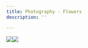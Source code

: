 ```yaml
---
title: Photography - Flowers
description: ''

---
```

![](/assets/img/img_0229.JPG)![](/assets/img/img_2526.JPEG)